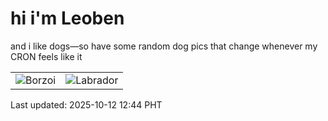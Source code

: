 # hi i'm Leoben

and i like dogs—so have some random dog pics that change whenever my CRON feels like it

|  |  |
|--------|----------|
| ![Borzoi](https://random-dog-vercel.vercel.app/api/random-borzoi?v=1760244264) | ![Labrador](https://random-dog-vercel.vercel.app/api/random-labrador?v=1760244264) |

Last updated: 2025-10-12 12:44 PHT
